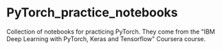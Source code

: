 # PyTorch_practice_notebooks
Collection of notebooks for practicing PyTorch. They come from the "IBM Deep Learning with PyTorch, Keras and Tensorflow" Coursera course. 
